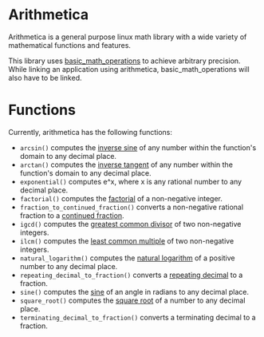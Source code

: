 # Arithmetica

Arithmetica is a general purpose linux math library with a wide variety of mathematical functions and features.

This library uses [basic_math_operations](https://github.com/avighnac/basic_math_operations) to achieve arbitrary precision. While linking an application using arithmetica, basic_math_operations will also have to be linked.

# Functions

Currently, arithmetica has the following functions:

- `arcsin()` computes the [inverse sine](https://en.wikipedia.org/wiki/Inverse_trigonometric_functions) of any number within the function's domain to any decimal place.
- `arctan()` computes the [inverse tangent](https://en.wikipedia.org/wiki/Inverse_trigonometric_functions) of any number within the function's domain to any decimal place.
- `exponential()` computes e^x, where x is any rational number to any decimal place.
- `factorial()` computes the [factorial](https://en.wikipedia.org/wiki/Factorial) of a non-negative integer.
- `fraction_to_continued_fraction()` converts a non-negative rational fraction to a [continued fraction](https://en.wikipedia.org/wiki/Continued_fraction).
- `igcd()` computes the [greatest common divisor](https://en.wikipedia.org/wiki/Greatest_common_divisor) of two non-negative integers.
- `ilcm()` computes the [least common multiple](https://en.wikipedia.org/wiki/Least_common_multiple) of two non-negative integers.
- `natural_logarithm()` computes the [natural logarithm](https://en.wikipedia.org/wiki/Natural_logarithm) of a positive number to any decimal place.
- `repeating_decimal_to_fraction()` converts a [repeating decimal](https://en.wikipedia.org/wiki/Repeating_decimal) to a fraction.
- `sine()` computes the [sine](https://en.wikipedia.org/wiki/Sine_and_cosine) of an angle in radians to any decimal place.
- `square_root()` computes the [square root](https://en.wikipedia.org/wiki/Square_root) of a number to any decimal place.
- `terminating_decimal_to_fraction()` converts a terminating decimal to a fraction.
